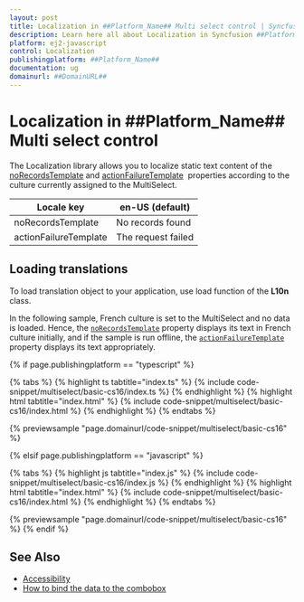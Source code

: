 ```yaml
---
layout: post
title: Localization in ##Platform_Name## Multi select control | Syncfusion
description: Learn here all about Localization in Syncfusion ##Platform_Name## Multi select control of Syncfusion Essential JS 2 and more.
platform: ej2-javascript
control: Localization 
publishingplatform: ##Platform_Name##
documentation: ug
domainurl: ##DomainURL##
---
```


# Localization in ##Platform_Name## Multi select control

The Localization library allows you to localize static text content of the [noRecordsTemplate](../api/multi-select/#norecordstemplate) and [actionFailureTemplate](../api/multi-select/#actionfailuretemplate) &nbsp;properties according to the culture currently assigned to the MultiSelect.

| Locale key | en-US (default)  |
|------|------|
| noRecordsTemplate |  No records found |
| actionFailureTemplate | The request failed |

## Loading translations

To load translation object to your application, use load function of the **L10n** class.

In the following sample, French culture is set to the MultiSelect and no data is loaded. Hence, the [`noRecordsTemplate`](../api/multi-select/#norecordstemplate) property displays its text in French culture initially, and if the sample is run offline, the [`actionFailureTemplate`](../api/multi-select/#actionfailuretemplate) property displays its text appropriately.

{% if page.publishingplatform == "typescript" %}

 {% tabs %}
{% highlight ts tabtitle="index.ts" %}
{% include code-snippet/multiselect/basic-cs16/index.ts %}
{% endhighlight %}
{% highlight html tabtitle="index.html" %}
{% include code-snippet/multiselect/basic-cs16/index.html %}
{% endhighlight %}
{% endtabs %}
        
{% previewsample "page.domainurl/code-snippet/multiselect/basic-cs16" %}

{% elsif page.publishingplatform == "javascript" %}

{% tabs %}
{% highlight js tabtitle="index.js" %}
{% include code-snippet/multiselect/basic-cs16/index.js %}
{% endhighlight %}
{% highlight html tabtitle="index.html" %}
{% include code-snippet/multiselect/basic-cs16/index.html %}
{% endhighlight %}
{% endtabs %}

{% previewsample "page.domainurl/code-snippet/multiselect/basic-cs16" %}
{% endif %}

## See Also

* [Accessibility](./accessibility)
* [How to bind the data to the combobox](./data-binding)